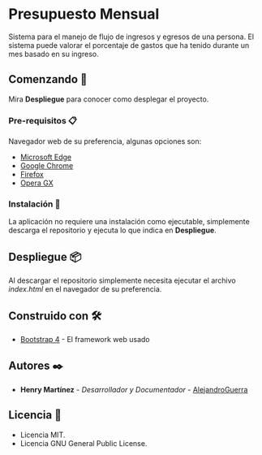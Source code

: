 # Presupuesto Mensual

Sistema para el manejo de flujo de ingresos y egresos de una persona. El sistema puede valorar el porcentaje de gastos que ha tenido durante un mes basado en su ingreso.

## Comenzando 🚀

Mira **Despliegue** para conocer como desplegar el proyecto.

### Pre-requisitos 📋

Navegador web de su preferencia, algunas opciones son:
* [Microsoft Edge](https://www.microsoft.com/es-es/edge/download)
* [Google Chrome](https://www.google.com/intl/es_es/chrome/)
* [Firefox](https://www.mozilla.org/es-ES/)
* [Opera GX](https://www.opera.com/es-419/gx)

### Instalación 🔧

La aplicación no requiere una instalación como ejecutable, simplemente descarga el repositorio y ejecuta lo que indica en **Despliegue**.

## Despliegue 📦

Al descargar el repositorio simplemente necesita ejecutar el archivo _index.html_ en el navegador de su preferencia.

## Construido con 🛠️

* [Bootstrap 4](https://getbootstrap.com/docs/4.0/getting-started/download/) - El framework web usado

## Autores ✒️

* **Henry Martínez** - *Desarrollador y Documentador* - [AlejandroGuerra](https://github.com/HenryAlejandroGuerra)

## Licencia 📄

* Licencia MIT.
* Licencia GNU General Public License.
